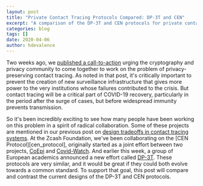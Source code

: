 ```yaml
---
layout: post
title: "Private Contact Tracing Protocols Compared: DP-3T and CEN"
excerpt: "A comparison of the DP-3T and CEN protocols for private contact tracing."
categories: blog
tags: []
date: 2020-04-06
author: hdevalence
---
```


Two weeks ago, we [published a call-to-action][call_post] urging the
cryptography and privacy community to come together to work on the problem of
privacy-preserving contact tracing.  As noted in that post, it's critically
important to prevent the creation of new surveillance infrastructure that
gives more power to the very institutions whose failures contributed to the
crisis.  But contact tracing will be a critical part of COVID-19 recovery,
particularly in the period after the surge of cases, but before widespread
immunity prevents transmission.  

So it's been incredibly exciting to see how many people have been working on
this problem in a spirit of radical collaboration.  Some of these projects are
mentioned in our previous post on [design tradeoffs in contact tracing
systems][tradeoffs_post].  At the Zcash Foundation, we've been collaborating on
the [CEN Protocol][cen_protocol], originally started as a joint effort between
two projects, [CoEpi] and [Covid-Watch].  And earlier this week, a group of
European academics announced a new effort called [DP-3T].  These protocols are
very similar, and it would be great if they could both evolve towards a common
standard.  To support that goal, this post will compare and contrast the
current designs of the DP-3T and CEN protocols.




[call_post]: https://www.zfnd.org/blog/decentralized-contact-tracing/
[tradeoffs_post]: https://www.zfnd.org/blog/design-tradeoffs-in-private-contact-tracing/
[Covid-Watch]: https://www.covid-watch.org/
[CoEpi]: https://www.coepi.org/
[DP-3T]: https://github.com/DP-3T/documents/blob/6ac18840fce3dd1c5e8f101dda7f036cffcbccee/DP3T%20White%20Paper.pdf
